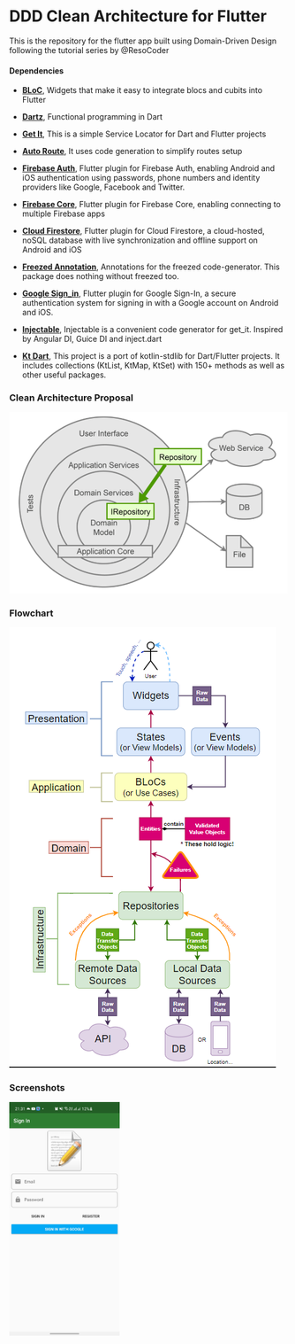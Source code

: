 # DDD Clean Architecture for Flutter

This is the repository for the flutter app built using Domain-Driven Design following the tutorial series by @ResoCoder


#### Dependencies

- [**BLoC**](https://pub.dev/packages/flutter_bloc), Widgets that make it easy to integrate blocs and cubits into Flutter
 
- [**Dartz**](https://pub.dev/packages/dartz), Functional programming in Dart
 
 - [**Get It**](https://pub.dev/packages/get_it), This is a simple Service Locator for Dart and Flutter projects

 - [**Auto Route**](https://pub.dev/packages/auto_route), It uses code generation to simplify routes setup
 
 - [**Firebase Auth**](https://pub.dev/packages?q=Firebase+Auth), Flutter plugin for Firebase Auth, enabling Android and iOS authentication using passwords, phone numbers and identity providers like Google, Facebook and Twitter.

 - [**Firebase Core**](https://pub.dev/packages/firebase_core), Flutter plugin for Firebase Core, enabling connecting to multiple Firebase apps

- [**Cloud Firestore**](https://pub.dev/packages?q=cloud_firestore), Flutter plugin for Cloud Firestore, a cloud-hosted, noSQL database with live synchronization and offline support on Android and iOS

- [**Freezed Annotation**](https://pub.dev/packages?q=freezed_annotation), Annotations for the freezed code-generator. This package does nothing without freezed too.

- [**Google Sign_in**](https://pub.dev/packages?q=google_sign_in), Flutter plugin for Google Sign-In, a secure authentication system for signing in with a Google account on Android and iOS.

- [**Injectable**](https://pub.dev/packages?q=injectable), Injectable is a convenient code generator for get_it. Inspired by Angular DI, Guice DI and inject.dart

- [**Kt Dart**](https://pub.dev/packages/kt_dart), This project is a port of kotlin-stdlib for Dart/Flutter projects. It includes collections (KtList, KtMap, KtSet) with 150+ methods as well as other useful packages.

### Clean Architecture Proposal
![CleanArchitecture](https://github.com/Phuc1995/Flutter_DDD_Architecture/blob/main/image/Architecture_Proposal.PNG)

### Flowchart
![Clean-Architecture-Flutter-Diagram](https://github.com/Phuc1995/Flutter_DDD_Architecture/blob/main/image/Flow_chart.PNG)


### Screenshots
<img src="https://github.com/Phuc1995/Flutter_DDD_Architecture/blob/main/image/screen_shot_1.jpeg" width="200">

